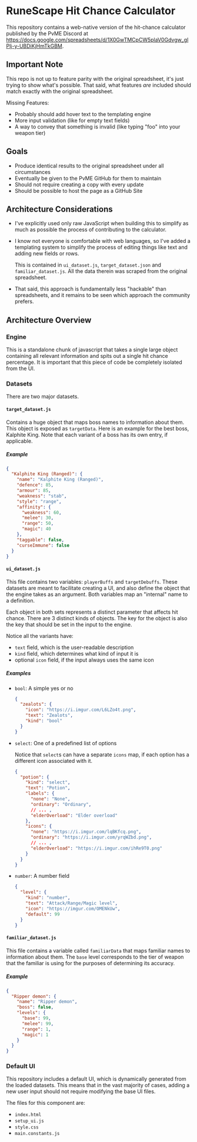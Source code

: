 # RuneScape Hit Chance Calculator
This repository contains a web-native version of the hit-chance calculator
published by the PvME Discord at
https://docs.google.com/spreadsheets/d/1X0GwTMCpCW5plaV0Gdvgw_glPlj-y-UBDiKjHmTkGBM.

## Important Note
This repo is not up to feature parity with the original spreadsheet, it's just
trying to show what's possible. That said, what features _are_ included should
match exactly with the original spreadsheet.

Missing Features:
- Probably should add hover text to the templating engine
- More input validation (like for empty text fields)
- A way to convey that something is invalid (like typing "foo" into your weapon
  tier)

## Goals
- Produce identical results to the original spreadsheet under all circumstances
- Eventually be given to the PvME GitHub for them to maintain
- Should not require creating a copy with every update
- Should be possible to host the page as a GitHub Site

## Architecture Considerations
- I've explicitly used only raw JavaScript when building this to simplify as
  much as possible the process of contributing to the calculator.
- I know not everyone is comfortable with web languages, so I've added a
  templating system to simplify the process of editing things like text and
  adding new fields or rows.

  This is contained in `ui_dataset.js`, `target_dataset.json` and
  `familiar_dataset.js`. All the data therein was scraped from the original
  spreadsheet.
- That said, this approach is fundamentally less "hackable" than spreadsheets,
  and it remains to be seen which approach the community prefers.

## Architecture Overview
### Engine
This is a standalone chunk of javascript that takes a single large object
containing all relevant information and spits out a single hit chance percentage.
It is important that this piece of code be completely isolated from the UI.

### Datasets
There are two major datasets.

#### `target_dataset.js`
Contains a huge object that maps boss names to information about them.
This object is exposed as `targetData`. Here is an example for the best boss,
Kalphite King. Note that each variant of a boss has its own entry, if
applicable.

##### Example
```json
{
  "Kalphite King (Ranged)": {
    "name": "Kalphite King (Ranged)",
    "defence": 85,
    "armour": 85,
    "weakness": "stab",
    "style": "range",
    "affinity": {
      "weakness": 60,
      "melee": 30,
      "range": 50,
      "magic": 40
    },
    "taggable": false,
    "curseImmune": false
  }
}
```

#### `ui_dataset.js`
This file contains two variables: `playerBuffs` and `targetDebuffs`. These
datasets are meant to facilitate creating a UI, and also define the object that
the engine takes as an argument. Both variables map an "internal" name to a
definition.

Each object in both sets represents a distinct parameter that affects hit chance.
There are 3 distinct kinds of objects. The key for the object is also the key
that should be set in the input to the engine.

Notice all the variants have:
- `text` field, which is the user-readable description
- `kind` field, which determines what kind of input it is
- optional `icon` field, if the input always uses the same icon

##### Examples
- `bool`: A simple yes or no
  ```json
  {
    "zealots": {
      "icon": "https://i.imgur.com/L6LZo4t.png",
      "text": "Zealots",
      "kind": "bool"
    }
  }
  ```
- `select`: One of a predefined list of options

  Notice that `select`s can have a separate `icons` map, if each option has a
  different icon associated with it.
  ```json lines
  {
    "potion": {
      "kind": "select",
      "text": "Potion",
      "labels": {
        "none": "None",
        "ordinary": "Ordinary",
        // ... ,
        "elderOverload": "Elder overload"
      },
      "icons": {
        "none": "https://i.imgur.com/lqBKfcq.png",
        "ordinary": "https://i.imgur.com/yrqWZbd.png",
        // ... ,
        "elderOverload": "https://i.imgur.com/ihRe9T0.png"
      }
    }
  }
  ```
- `number`: A number field
  ```json
  {
    "level": {
      "kind": "number",
      "text": "Attack/Range/Magic level",
      "icon": "https://imgur.com/OMENkUw",
      "default": 99
    }
  }
  ```

#### `familiar_dataset.js`
This file contains a variable called `familiarData` that maps familiar names to
information about them. The `base` level corresponds to the tier of weapon that
the familiar is using for the purposes of determining its accuracy.

##### Example
```json
{
  "Ripper demon": {
    "name": "Ripper demon",
    "boss": false,
    "levels": {
      "base": 99,
      "melee": 99,
      "range": 1,
      "magic": 1
    }
  }
}
```

### Default UI
This repository includes a default UI, which is dynamically generated from the
loaded datasets. This means that in the vast majority of cases, adding a new
user input should not require modifying the base UI files.

The files for this component are:
- `index.html`
- `setup_ui.js`
- `style.css`
- `main.constants.js`
